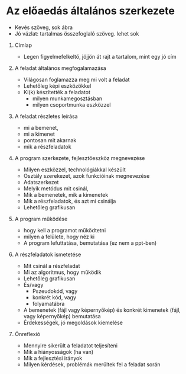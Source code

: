 # Az előaedás általános szerkezete
- Kevés szöveg, sok ábra
- Jó vázlat: tartalmas összefoglaló szöveg. lehet sok


1. Címlap
    - Legen figyelmefelkeltő, jöjjön át rajt a tartalom, mint egy jó cím

2. A feladat általános megfogalamazása
    - Világosan foglamazza meg mi volt a feladat
    - Lehetőleg képi eszközökkel
    - Ki(k) készítették a feladatot
        - milyen munkamegosztásban
        - milyen csoportmunka eszközzel

3. A feladat részletes leírása
    - mi a bemenet,
    - mi a kimenet
    - pontosan mit akarnak
    - mik a részfeladatok

4. A program szerkezete, fejlesztőeszköz megnevezése
    - Milyen eszközzel, technológiákkal készült
    - Osztály szerekezet, azok funkcióinak megnevezése
    - Adatszerkezet
    - Melyik metódus mit csinál, 
    - Mik a bemenetek, mik a kimenetek
    - Mik a részfeladatok, és azt mi csinálja
    - Lehetőleg grafikusan

5. A program működése
    - hogy kell a programot működtetni
    - milyen a felülete, hogy néz ki
    - A program lefuttatása, bemutatása (ez nem a ppt-ben)    

7. A részfeladatok ismetetése
    - Mit csinál a részfeladat
    - Mi az algoritmus, hogy működik
    - Lehetőleg grafikusan
    - És/vagy 
        - Pszeudokód, vagy 
        - konkrét kód, vagy 
        - folyamatábra
    - A bemenetek (fájl vagy képernyőkép) és konkrét kimenetek (fájl, vagy képernyőkép) bemutatása
    - Érdekességek, jó megoldások kiemelése

8. Önreflexió 
    - Mennyire sikerült a feladatot teljesíteni
    - Mik a hiányosságok (ha van)
    - Mik a fejlesztési irányok
    - Milyen kérdések, problémák merültek fel a feladat során


